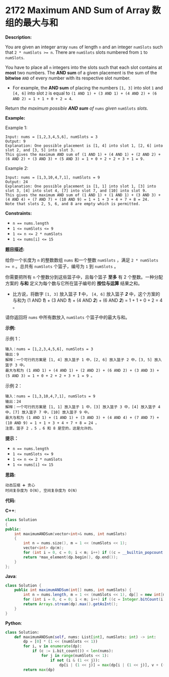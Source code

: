 # 2172 Maximum AND Sum of Array 数组的最大与和

__Description:__

You are given an integer array `nums` of length `n` and an integer `numSlots` such that `2 * numSlots >= n`. There are `numSlots` slots numbered from `1` to `numSlots`.

You have to place all `n` integers into the slots such that each slot contains at __most__ two numbers. The __AND sum__ of a given placement is the sum of the __bitwise__ `AND` of every number with its respective slot number.

- For example, the __AND sum__ of placing the numbers `[1, 3]` into slot `1` and `[4, 6]` into slot `2` is equal to `(1 AND 1) + (3 AND 1) + (4 AND 2) + (6 AND 2) = 1 + 1 + 0 + 2 = 4`.

Return _the maximum possible __AND sum__ of_ `nums` _given_ `numSlots` _slots._

__Example:__

Example 1:

```text
Input: nums = [1,2,3,4,5,6], numSlots = 3
Output: 9
Explanation: One possible placement is [1, 4] into slot 1, [2, 6] into slot 2, and [3, 5] into slot 3. 
This gives the maximum AND sum of (1 AND 1) + (4 AND 1) + (2 AND 2) + (6 AND 2) + (3 AND 3) + (5 AND 3) = 1 + 0 + 2 + 2 + 3 + 1 = 9.
```

Example 2:

```text
Input: nums = [1,3,10,4,7,1], numSlots = 9
Output: 24
Explanation: One possible placement is [1, 1] into slot 1, [3] into slot 3, [4] into slot 4, [7] into slot 7, and [10] into slot 9.
This gives the maximum AND sum of (1 AND 1) + (1 AND 1) + (3 AND 3) + (4 AND 4) + (7 AND 7) + (10 AND 9) = 1 + 1 + 3 + 4 + 7 + 8 = 24.
Note that slots 2, 5, 6, and 8 are empty which is permitted.
```

__Constraints:__

- `n == nums.length`
- `1 <= numSlots <= 9`
- `1 <= n <= 2 * numSlots`
- `1 <= nums[i] <= 15`

__题目描述:__

给你一个长度为 `n` 的整数数组 `nums` 和一个整数 `numSlots` ，满足 `2 * numSlots >= n` 。总共有 `numSlots` 个篮子，编号为 `1` 到 `numSlots` 。

你需要把所有 `n` 个整数分到这些篮子中，且每个篮子 __至多__ 有 2 个整数。一种分配方案的 __与和__ 定义为每个数与它所在篮子编号的 __按位与运算__ 结果之和。

- 比方说，将数字 `[1, 3]` 放入篮子 ___1___ 中， `[4, 6]` 放入篮子 ___2___ 中，这个方案的与和为 (1 AND ___1___) + (3 AND ___1___) + (4 AND ___2___) + (6 AND ___2___) = 1 + 1 + 0 + 2 = 4 。

请你返回将 `nums` 中所有数放入 `numSlots` 个篮子中的最大与和。

__示例:__

示例 1：

```text
输入：nums = [1,2,3,4,5,6], numSlots = 3
输出：9
解释：一个可行的方案是 [1, 4] 放入篮子 1 中，[2, 6] 放入篮子 2 中，[3, 5] 放入篮子 3 中。
最大与和为 (1 AND 1) + (4 AND 1) + (2 AND 2) + (6 AND 2) + (3 AND 3) + (5 AND 3) = 1 + 0 + 2 + 2 + 3 + 1 = 9 。
```

示例 2：

```text
输入：nums = [1,3,10,4,7,1], numSlots = 9
输出：24
解释：一个可行的方案是 [1, 1] 放入篮子 1 中，[3] 放入篮子 3 中，[4] 放入篮子 4 中，[7] 放入篮子 7 中，[10] 放入篮子 9 中。
最大与和为 (1 AND 1) + (1 AND 1) + (3 AND 3) + (4 AND 4) + (7 AND 7) + (10 AND 9) = 1 + 1 + 3 + 4 + 7 + 8 = 24 。
注意，篮子 2 ，5 ，6 和 8 是空的，这是允许的。
```

__提示：__

- `n == nums.length`
- `1 <= numSlots <= 9`
- `1 <= n <= 2 * numSlots`
- `1 <= nums[i] <= 15`

__思路:__

```text
动态压缩 ➕ 贪心
时间复杂度为 O(N), 空间复杂度为 O(N)
```

__代码:__

__C++__:

```C++
class Solution 
{
public:
    int maximumANDSum(vector<int>& nums, int numSlots) 
    {
        int n = nums.size(), m = 1 << (numSlots << 1);
        vector<int> dp(m);
        for (int i = 0, c = 0; i < m; i++) if ((c = __builtin_popcount(i)) < n) for (int j = 0; j < (numSlots << 1); j++) if (!(i & (1 << j))) dp[i | (1 << j)] = max(dp[i | (1 << j)], dp[i] + (((j >> 1) + 1) & nums[c]));
        return *max_element(dp.begin(), dp.end());
    }
};
```

__Java__:

```Java
class Solution {
    public int maximumANDSum(int[] nums, int numSlots) {
        int n = nums.length, m = 1 << (numSlots << 1), dp[] = new int[m];
        for (int i = 0, c = 0; i < m; i++) if ((c = Integer.bitCount(i)) < n) for (int j = 0; j < (numSlots << 1); j++) if ((i & (1 << j)) == 0) dp[i | (1 << j)] = Math.max(dp[i | (1 << j)], dp[i] + (((j >> 1) + 1) & nums[c]));
        return Arrays.stream(dp).max().getAsInt();
    }
}
```

__Python__:

```Python
class Solution:
    def maximumANDSum(self, nums: List[int], numSlots: int) -> int:
        dp = [0] * (1 << (numSlots << 1))
        for i, v in enumerate(dp):
            if (c := i.bit_count()) < len(nums):
                for j in range(numSlots << 1):
                    if not (i & (1 << j)):
                        dp[i | (1 << j)] = max(dp[i | (1 << j)], v + (((j >> 1) + 1) & nums[c]))
        return max(dp)
```
